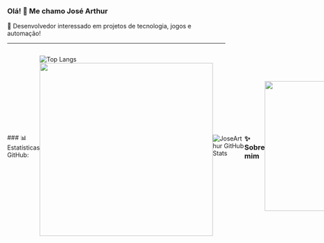 ### Olá! 👋 Me chamo José Arthur

🎯 Desenvolvedor interessado em projetos de tecnologia, jogos e automação!

---
<div style="display: flex; justify-content: space-between; align-items: center;">
### 📊 Estatísticas GitHub:

![Top Langs](https://github-readme-stats.vercel.app/api/top-langs/?username=JoseArthurCamiloDosAnjos&layout=compact&langs_count=6&theme=tokyonight)
<img src="https://github-readme-stats.vercel.app/api?username=JoseArthurCamiloDosAnjos&show_icons=true&theme=tokyonight" width="400"/>

![JoseArthur GitHub Stats](https://github-readme-stats.vercel.app/api?username=JoseArthurCamiloDosAnjos&show_icons=true&theme=tokyonight)

---

### ✨ Sobre mim
<img src="https://cdn.discordapp.com/attachments/726187588515528815/1370416835991830578/Jos1.gif?ex=681f6ba2&is=681e1a22&hm=c85f8e8a429e4b16e4dc2818edc58f4a37a3c9d5944d4f9e3a290decd4afd7aa&" width="300"/>
- 🔭 Atualmente estudando python, IA e C#
- 📫 Como me encontrar: josearthurcamilo.30@gmail.com
</div>
